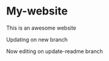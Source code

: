 # My-website

This is an awesome website

Updating on new branch

Now editing on update-readme branch
